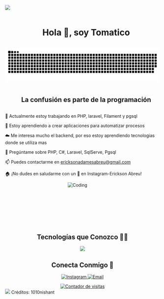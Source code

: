 <!-- Divisor horizontal (gradiente) --> <img src="https://user-images.githubusercontent.com/73097560/115834477-dbab4500-a447-11eb-908a-139a6edaec5c.gif"> <!-- Título h1 sin borde inferior --> <div id="user-content-toc"> <ul align="center"> <summary><h1 style="display: inline-block">Hola 👋, soy Tomatico</h1></summary> </ul> </div> <!--- Snake animado --> <div align="center"> <img src="https://github.com/1999AZZAR/1999AZZAR/blob/readme/resources/img/grid-snake.svg" alt="snake" /> </div> <!-- Subtítulo sin borde --> <div id="user-content-toc"> <ul align="center"> <summary><h2 style="display: inline-block">La confusión es parte de la programación</h2></summary> </ul> </div> <!-- Introducción -->
🔭 Actualmente estoy trabajando en PHP, laravel, Filament y pgsql

🌱 Estoy aprendiendo a crear aplicaciones para automatizar procesos

☁️ Me interesa mucho el backend, por eso estoy aprendiendo tecnologias donde se utiliza mas 

💬 Pregúntame sobre PHP, C#, Laravel, SqlServe, Pgsql

📫 Puedes contactarme en ericksonadamesabreu@gmail.com

🏠 ¡No dudes en saludarme con un 👋 en Instagram-Erickson Abreu!

<!-- ⭐ Estadísticas y Trofeos -->
<img align="right" alt="Coding" width="300" src="https://i.pinimg.com/originals/81/17/8b/81178b47a8598f0c81c4799f2cdd4057.gif"><br>
<br>
<br>
<br>
<br>
<br>
<br>
<br>

<!-- 🫠 Tecnologías que Conozco -->
<div align="center">
  <h2>Tecnologías que Conozco 👨‍💻</h2>
</div>

<!-- 💻 Stack Tecnológico -->
<p align="center">
  <a href="https://skillicons.dev">
    <img src="https://skillicons.dev/icons?i=php,laravel,postgresql,mysql,html,css,js,git,github,vscode,filament,csharp&perline=11" />
  </a>
</p>

<!-- 🤝 Conecta Conmigo -->
<div align="center">
  <h2>Conecta Conmigo 🤝</h2>
</div>

<!-- 🔗 Enlaces Sociales -->
<p align="center">
  <a href="https://www.instagram.com/eerickson.ad.14/" target="_blank">
    <img src="https://user-images.githubusercontent.com/88904952/234981169-2dd1e58f-4b7e-468c-8213-034ba62156c3.png" alt="Instagram" width="50" />
  </a>
  <a href="mailto:ericksonadamesabreu@gmail.com" target="_blank">
    <img src="https://cdn-icons-png.flaticon.com/512/732/732200.png" alt="Email" width="50" />
  </a>
</p>

<!-- 👁️‍🔮 Contador de Visitas -->
<div align="center">
  <a href="https://visitcount.itsvg.in">
    <img src="https://visitcount.itsvg.in/api?id=ericksonadames&icon=3&color=6" alt="Contador de visitas" />
  </a>
</div>

<!-- 🌈 Divisor decorativo -->
<img src="https://user-images.githubusercontent.com/73097560/115834477-dbab4500-a447-11eb-908a-139a6edaec5c.gif" />
Créditos: 1010nishant

